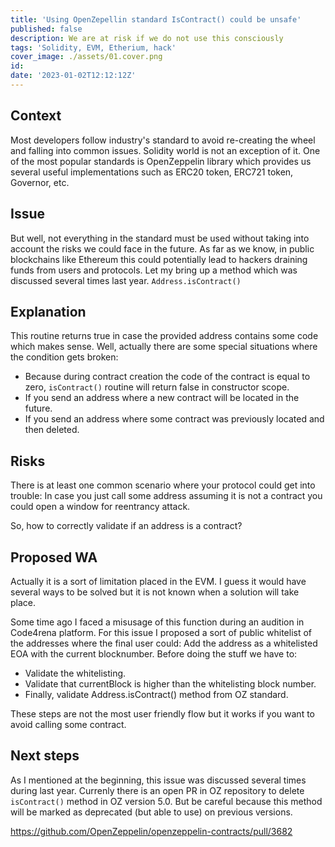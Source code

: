```yaml
---
title: 'Using OpenZepellin standard IsContract() could be unsafe'
published: false
description: We are at risk if we do not use this consciously
tags: 'Solidity, EVM, Etherium, hack'
cover_image: ./assets/01.cover.png
id: 
date: '2023-01-02T12:12:12Z'
---
```



## Context

Most developers follow industry's standard to avoid re-creating the wheel and falling into common issues. Solidity world is not an exception of it.
One of the most popular standards is OpenZeppelin library which provides us several useful implementations such as ERC20 token, ERC721 token, Governor, etc.

## Issue

But well, not everything in the standard must be used without taking into account the risks we could face in the future. As far as we know, in public blockchains like Ethereum this could potentially lead to hackers draining funds from users and protocols.
Let my bring up a method which was discussed several times last year.
```Address.isContract()```

## Explanation

This routine returns true in case the provided address contains some code which makes sense. Well, actually there are some special situations where the condition gets broken:

- Because during contract creation the code of the contract is equal to zero, `isContract()` routine will return false in constructor scope.
- If you send an address where a new contract will be located in the future.
- If you send an address where some contract was previously located and then deleted.

## Risks

There is at least one common scenario where your protocol could get into trouble:
In case you just call some address assuming it is not a contract you could open a window for reentrancy attack.

So, how to correctly validate if an address is a contract?

## Proposed WA

Actually it is a sort of limitation placed in the EVM. I guess it would have several ways to be solved but it is not known when a solution will take place.

Some time ago I faced a misusage of this function during an audition in Code4rena platform. For this issue I proposed a sort of public whitelist of the addresses where the final user could:
Add the address as a whitelisted EOA with the current blocknumber.
Before doing the stuff we have to:

- Validate the whitelisting.
- Validate that currentBlock is higher than the whitelisting block number.
- Finally, validate Address.isContract() method from OZ standard.

These steps are not the most user friendly flow but it works if you want to avoid calling some contract.

## Next steps

As I mentioned at the beginning, this issue was discussed several times during last year. Currenly there is an open PR in OZ repository to delete `isContract()` method in OZ version 5.0. But be careful because this method will be marked as deprecated (but able to use) on previous versions.

https://github.com/OpenZeppelin/openzeppelin-contracts/pull/3682
